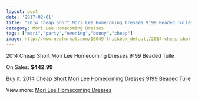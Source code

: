 ```yaml
---
layout: post
date: '2017-02-01'
title: "2014 Cheap Short Mori Lee Homecoming Dresses 9199 Beaded Tulle"
category: Mori Lee Homecoming Dresses
tags: ["mori","party","evening","bonny","cheap"]
image: http://www.neoformal.com/16049-thickbox_default/2014-cheap-short-mori-lee-homecoming-dresses-9199-beaded-tulle.jpg
---
```

2014 Cheap Short Mori Lee Homecoming Dresses 9199 Beaded Tulle

On Sales: **$442.99**
<a href="https://www.neoformal.com/en/mori-lee-homecoming-dresses-2014/5357-2014-cheap-short-mori-lee-homecoming-dresses-9199-beaded-tulle.html"><amp-img layout="responsive" width="600" height="600" src="//www.neoformal.com/16049-thickbox_default/2014-cheap-short-mori-lee-homecoming-dresses-9199-beaded-tulle.jpg" alt="2014 Cheap Short Mori Lee Homecoming Dresses 9199 Beaded Tulle 0" /></a>
<a href="https://www.neoformal.com/en/mori-lee-homecoming-dresses-2014/5357-2014-cheap-short-mori-lee-homecoming-dresses-9199-beaded-tulle.html"><amp-img layout="responsive" width="600" height="600" src="//www.neoformal.com/16054-thickbox_default/2014-cheap-short-mori-lee-homecoming-dresses-9199-beaded-tulle.jpg" alt="2014 Cheap Short Mori Lee Homecoming Dresses 9199 Beaded Tulle 1" /></a>
<a href="https://www.neoformal.com/en/mori-lee-homecoming-dresses-2014/5357-2014-cheap-short-mori-lee-homecoming-dresses-9199-beaded-tulle.html"><amp-img layout="responsive" width="600" height="600" src="//www.neoformal.com/16053-thickbox_default/2014-cheap-short-mori-lee-homecoming-dresses-9199-beaded-tulle.jpg" alt="2014 Cheap Short Mori Lee Homecoming Dresses 9199 Beaded Tulle 2" /></a>
<a href="https://www.neoformal.com/en/mori-lee-homecoming-dresses-2014/5357-2014-cheap-short-mori-lee-homecoming-dresses-9199-beaded-tulle.html"><amp-img layout="responsive" width="600" height="600" src="//www.neoformal.com/16052-thickbox_default/2014-cheap-short-mori-lee-homecoming-dresses-9199-beaded-tulle.jpg" alt="2014 Cheap Short Mori Lee Homecoming Dresses 9199 Beaded Tulle 3" /></a>
<a href="https://www.neoformal.com/en/mori-lee-homecoming-dresses-2014/5357-2014-cheap-short-mori-lee-homecoming-dresses-9199-beaded-tulle.html"><amp-img layout="responsive" width="600" height="600" src="//www.neoformal.com/16051-thickbox_default/2014-cheap-short-mori-lee-homecoming-dresses-9199-beaded-tulle.jpg" alt="2014 Cheap Short Mori Lee Homecoming Dresses 9199 Beaded Tulle 4" /></a>
<a href="https://www.neoformal.com/en/mori-lee-homecoming-dresses-2014/5357-2014-cheap-short-mori-lee-homecoming-dresses-9199-beaded-tulle.html"><amp-img layout="responsive" width="600" height="600" src="//www.neoformal.com/16050-thickbox_default/2014-cheap-short-mori-lee-homecoming-dresses-9199-beaded-tulle.jpg" alt="2014 Cheap Short Mori Lee Homecoming Dresses 9199 Beaded Tulle 5" /></a>

Buy it: [2014 Cheap Short Mori Lee Homecoming Dresses 9199 Beaded Tulle](https://www.neoformal.com/en/mori-lee-homecoming-dresses-2014/5357-2014-cheap-short-mori-lee-homecoming-dresses-9199-beaded-tulle.html "2014 Cheap Short Mori Lee Homecoming Dresses 9199 Beaded Tulle")

View more: [Mori Lee Homecoming Dresses](https://www.neoformal.com/en/63-mori-lee-homecoming-dresses-2014 "Mori Lee Homecoming Dresses")